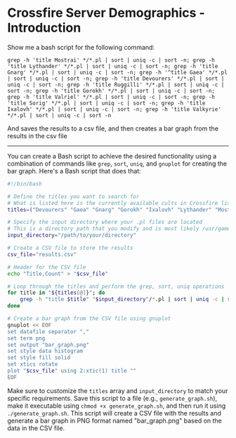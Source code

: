 # Crossfire Server Demographics - Introduction

Show me a bash script for the following command:

```shell
grep -h 'title Mostrai' */*.pl | sort | uniq -c | sort -n; grep -h 'title Lythander' */*.pl | sort | uniq -c | sort -n; grep -h 'title Gnarg' */*.pl | sort | uniq -c | sort -n; grep -h '^title Gaea' */*.pl | sort | uniq -c | sort -n; grep -h 'title Devourers' */*.pl | sort | uniq -c | sort -n; grep -h 'title Ruggilli' */*.pl | sort | uniq -c | sort -n; grep -h 'title Gorokh' */*.pl | sort | uniq -c | sort -n; grep -h 'title Valriel' */*.pl | sort | uniq -c | sort -n; grep -h 'title Sorig' */*.pl | sort | uniq -c | sort -n; grep -h 'title Ixalovh' */*.pl | sort | uniq -c | sort -n; grep -h 'title Valkyrie' */*.pl | sort | uniq -c | sort -n
```

And saves the results to a csv file, and then creates a bar graph from the results in the csv file

----

You can create a Bash script to achieve the desired functionality using a combination of commands like `grep`, `sort`, `uniq`, and `gnuplot` for creating the bar graph. Here's a Bash script that does that:

```bash
#!/bin/bash

# Define the titles you want to search for
# What is listed here is the currently available cults in Crossfire listed alphabetically, so no changes are likely in this list
titles=("Devourers" "Gaea" "Gnarg" "Gorokh" "Ixalovh" "Lythander" "Mostrai" "Ruggilli" "Sorig" "Valriel" "Valkyrie")

# Specify the input directory where your .pl files are located
# This is a directory path that you modify and is most likely /usr/games/crossfire/var/crossfire/players/
input_directory="/path/to/your/directory"

# Create a CSV file to store the results
csv_file="results.csv"

# Header for the CSV file
echo "Title,Count" > "$csv_file"

# Loop through the titles and perform the grep, sort, uniq operations
for title in "${titles[@]}"; do
    grep -h "title $title" "$input_directory"/*.pl | sort | uniq -c | sort -n >> "$csv_file"
done

# Create a bar graph from the CSV file using gnuplot
gnuplot << EOF
set datafile separator ","
set term png
set output "bar_graph.png"
set style data histogram
set style fill solid
set xtics rotate
plot "$csv_file" using 2:xtic(1) title ""
EOF
```

Make sure to customize the `titles` array and `input_directory` to match your specific requirements. Save this script to a file (e.g., `generate_graph.sh`), make it executable using `chmod +x generate_graph.sh`, and then run it using `./generate_graph.sh`. This script will create a CSV file with the results and generate a bar graph in PNG format named "bar_graph.png" based on the data in the CSV file.